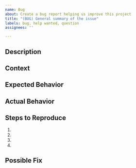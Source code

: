 ```yaml
---
name: Bug
about: Create a bug report helping us improve this project
title: "(BUG) General summary of the issue"
labels: bug, help wanted, question
assignees: ''

---
```


## Description
<!--- Provide a more detailed introduction to the issue itself, and why you consider it to be a bug. -->

## Context
<!--- How has this bug affected you? What were you trying to accomplish? -->

## Expected Behavior
<!--- Tell us what should happen. -->

## Actual Behavior
<!--- Tell us what currently happens. -->

## Steps to Reproduce
<!--- Provide a link to a live example, or an unambiguous set of steps to -->
<!--- reproduce this bug. Include code to reproduce, if relevant -->
1.
2.
3.
4.

## Possible Fix
<!--- Optional. -->
